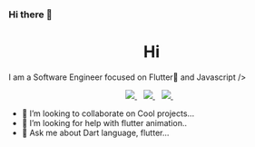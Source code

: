 ### Hi there 👋

<h1 align='center'>Hi</h1>

<p align='left'>I am a Software Engineer focused on Flutter💙 and Javascript /></p>


<p align='center'>
<a href="mailto:princeisah15@gmail.com">
  <img src="https://img.shields.io/badge/email me-%23D14836.svg?&style=for-the-badge&logo=gmail&logoColor=white" />
</a>&nbsp;&nbsp;
<a href="https://twitter.com/Isah_Dev">
  <img src="https://img.shields.io/badge/twitter-%231DA1F2.svg?&style=for-the-badge&logo=twitter&logoColor=white" />
</a>&nbsp;&nbsp;
<a href="https://www.linkedin.com/in/isah-audu-169492104/">
  <img src="https://img.shields.io/badge/linkedin-%230077B5.svg?&style=for-the-badge&logo=linkedin&logoColor=white" />
</a>&nbsp;&nbsp;
<!-- <a href="http://wa.me/22961701427?text=Hello Jide">
  <img src="https://img.shields.io/badge/whatsapp-%34B7F1.svg?&style=for-the-badge&logo=whatsapp&logoColor=white" />
</a>&nbsp;&nbsp; -->
</p>

- 👯 I’m looking to collaborate on Cool projects...
- 🤔 I’m looking for help with flutter animation..
- 💬 Ask me about  Dart language, flutter...




